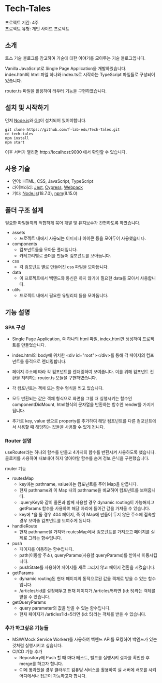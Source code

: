 # Tech-Tales

프로젝트 기간: 4주  
프로젝트 유형: 개인 사이드 프로젝트

## 소개

토스 기술 블로그를 참고하여 기술에 대한 이야기를 모아두는 기술 블로그입니다.

Vanilla JavaScript로 Single Page Application을 개발하였습니다.  
index.html의 html 파일 하나와 index.ts로 시작하는 TypeScript 파일들로 구성되어 있습니다.

router.ts 파일을 활용하여 라우터 기능을 구현하였습니다.

## 설치 및 시작하기

먼저 [Node.js](https://nodejs.org/ko)와 [Git](https://git-scm.com/)이 설치되어 있어야합니다.

```
git clone https://github.com/f-lab-edu/Tech-Tales.git
cd tech-tales
npm install
npm start
```

이후 서버가 열리면 http://localhost:9000 에서 확인할 수 있습니다.

## 사용 기술

- 언어: HTML, CSS, JavaScript, TypeScript
- 라이브러리: [Jest](https://jestjs.io/), [Cypress](https://www.cypress.io/), [Webpack](https://webpack.kr/)
- 기타: [Node.js](https://nodejs.org/ko)(18.7.0), [npm](https://www.npmjs.com/)(8.15.0)

## 폴더 구조 설계

필요한 파일들끼리 적합하게 묶어 개발 및 유지보수가 간편하도록 하였습니다.

- assets
  - 프로젝트 내에서 사용되는 이미지나 아이콘 등을 모아두어 사용했습니다.
- components
  - 컴포넌트들을 모아둔 폴더입니다.
  - 카테고리별로 폴더를 만들어 컴포넌트를 모아둡니다.
- css
  - 각 컴포넌트 별로 만들어진 css 파일을 모아둡니다.
- data
  - 이 프로젝트에서 백엔드와 통신은 하지 않기에 필요한 data를 모아서 사용합니다.
- utils
  - 프로젝트 내에서 필요한 유틸리티 들을 모아둡니다.

## 기능 설명

### SPA 구성

- Single Page Application, 즉 하나의 html 파일, index.html만 생성하여 프로젝트를 만들었습니다.
- index.html의 body에 위치한 \<div id="root">\</div>를 통해 각 페이지의 컴포넌트를 동적으로 렌더링합니다.
- 페이지 주소에 따라 각 컴포넌트를 렌더링하여 보여줍니다. 이를 위해 컴포넌트 전환을 처리하는 router.ts 모듈을 구현하였습니다.

- 각 컴포넌트는 객체 또는 함수 형식을 띄고 있습니다.
- 모두 반환되는 값은 객체 형식으로 화면을 그릴 때 실행시키는 함수인 componentDidMount, html형식의 문자열을 반환하는 함수인 render를 가지게 됩니다.
- 추가로 key, value 쌍으로 property를 추가하여 해당 컴포넌트를 다른 컴포넌트에서 사용할 때 해당하는 값들을 사용할 수 있게 됩니다.

### Router 설명

useRouter라는 하나의 함수를 만들고 4가지의 함수를 반환시켜 사용하도록 했습니다.  
클로저를 사용하여 내보내야 하지 않아야할 함수를 숨겨 정보 은닉을 구현했습니다.

router 기능

- routesMap
  - key에는 pathname, value에는 컴포넌트를 주어 Map을 만듭니다.
  - 현재 pathname과 이 Map 내의 pathname을 비교하여 컴포넌트를 보여줍니다.
  - :queryKey와 같이 콜론과 함께 사용할 경우 dynamic routing이 가능해지고 getParams 함수를 사용하여 해당 자리에 들어간 값을 가져올 수 있습니다.
  - key에 \*을 둘 경우 404 페이지, 즉 이 Map에 만들어 두지 않은 주소에 접속할 경우 보여줄 컴포넌트를 보여주게 됩니다.
- handleRoute
  - 현재 pathname을 가져와 routesMap에서 컴포넌트를 가져오고 페이지를 실제로 그리는 함수입니다.
- push
  - 페이지를 이동하는 함수입니다.
  - path(이동할 주소), queryParams(사용할 queryParams)를 받아서 이동시킵니다.
  - pushState를 사용하여 페이지를 새로 그리지 않고 페이지 전환을 시켰습니다.
- getParams
  - dynamic routing된 현재 페이지의 동적으로된 값을 객체로 받을 수 있는 함수입니다.
  - /articles/:id를 설정해두고 현재 페이지가 /articles/5라면 {id: 5}라는 객체를 받을 수 있습니다.
- getQueryParams
  - query parameter의 값을 받을 수 있는 함수입니다.
  - 현재 페이지가 /articles?id=5라면 {id: 5}라는 객체를 받을 수 있습니다.

### 추가 하고싶은 기능들

- MSW(Mock Service Worker)를 사용하여 백엔드 API를 모킹하여 백엔드가 있는 것처럼 실행시키고 싶습니다.
- CI/CD 기능 추가
  - Repository에 Push 할 때 마다 테스트, 빌드를 실행시켜 결과를 확인한 후 merge를 하고자 합니다.
  - CI에 통과했을 경우 클라우드 컴퓨팅 서비스를 활용하여 실 서버에 배포를 시켜 어디에서나 접근이 가능하고자 합니다.
